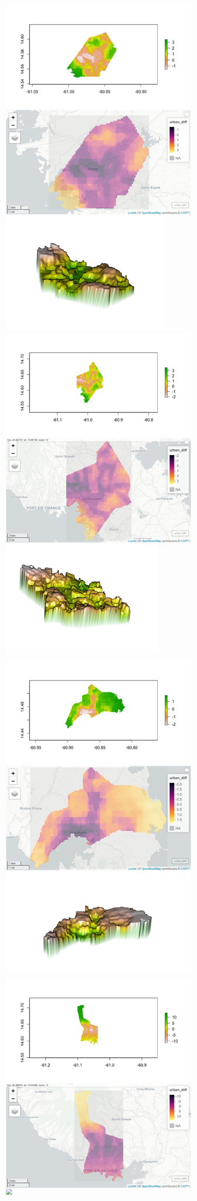 


![](ducoserrorplot.png)
![](mapviewducos.png)
![](3dplotducos.png)

![](lelamentinerrorplot.png)
![](mapviewlelamentin.png)
![](3dplotlelamentin.png)

![](lemarinerrorplot.png)
![](mapviewlemarin.png)
![](3dplotlemarin.png)


![](fortdefranceerrorplot.png)
![](mapviewfortdefrance.png)
![](3dplotfordefrance.png)
